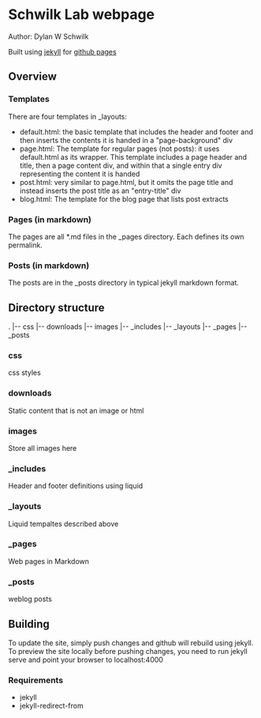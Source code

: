 Schwilk Lab webpage
===================

Author: Dylan W Schwilk

Built using [jekyll][jekyll] for [github pages][gh-pages]

Overview
--------

### Templates ###

There are four templates in _layouts:
- default.html: the basic template that includes the header and footer and then inserts the contents it is handed in a "page-background" div
- page.html: The template for regular pages (not posts): it uses default.html as its wrapper.  This template includes a page header and title, then a page content div, and within that a single entry div representing the content it is handed
- post.html: very similar to page.html, but it omits the page title and instead inserts the post title as an "entry-title" div
- blog.html: The template for the blog page that lists post extracts

### Pages (in markdown) ###

The pages are all *.md files in the _pages directory.  Each defines its own permalink.

### Posts (in markdown) ###

The posts are in the _posts directory in typical jekyll markdown format.


Directory structure
-------------------

.
|-- css
|-- downloads
|-- images
|-- _includes
|-- _layouts
|-- _pages
|-- _posts


### css ###

css styles

### downloads ###

Static content that is not an image or html

### images ###

Store all images here

### _includes ###

Header and footer definitions using liquid

### _layouts ###

Liquid tempaltes described above

### _pages ###

Web pages in Markdown

### _posts ###

weblog posts


Building
--------

To update the site, simply push changes and github will rebuild using jekyll.  To preview the site locally before pushing changes, you need to run jekyll serve and point your browser to localhost:4000


### Requirements ###

- jekyll
- jekyll-redirect-from


[jekyll]: http://jekyllrb.com/
[gh-pages]: https://pages.github.com/
